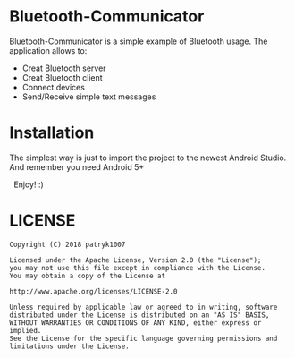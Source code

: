 # Bluetooth-Communicator
Bluetooth-Communicator is a simple example of Bluetooth usage. 
The application allows to:
- Creat Bluetooth server
- Creat Bluetooth client
- Connect devices
- Send/Receive simple text messages

# Installation
The simplest way is just to import the project to the newest Android Studio.
And remember you need Android 5+

  Enjoy! :)

# LICENSE

```
Copyright (C) 2018 patryk1007

Licensed under the Apache License, Version 2.0 (the "License");
you may not use this file except in compliance with the License.
You may obtain a copy of the License at

http://www.apache.org/licenses/LICENSE-2.0

Unless required by applicable law or agreed to in writing, software
distributed under the License is distributed on an "AS IS" BASIS,
WITHOUT WARRANTIES OR CONDITIONS OF ANY KIND, either express or implied.
See the License for the specific language governing permissions and
limitations under the License.
```

